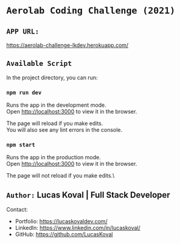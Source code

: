 # `Aerolab Coding Challenge (2021)`

## `APP URL:`

https://aerolab-challenge-lkdev.herokuapp.com/

## `Available Script`

In the project directory, you can run:

### `npm run dev`

Runs the app in the development mode.\
Open [http://localhost:3000](http://localhost:3000) to view it in the browser.

The page will reload if you make edits.\
You will also see any lint errors in the console.

### `npm start`

Runs the app in the production mode.\
Open [http://localhost:3000](http://localhost:3000) to view it in the browser.

The page will not reload if you make edits.\

## `Author:` Lucas Koval | Full Stack Developer

Contact:

- Portfolio: https://lucaskovaldev.com/
- LinkedIn: https://www.linkedin.com/in/lucaskoval/
- GitHub: https://github.com/LucasKoval

